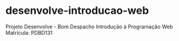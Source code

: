 # desenvolve-introducao-web
Projeto Desenvolve - Bom Despacho
Introdução à Programação Web
Matrícula: PDBD131
